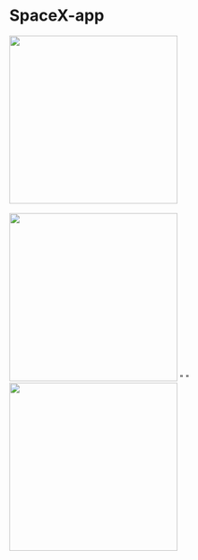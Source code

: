 # SpaceX-app

<img src="https://user-images.githubusercontent.com/57033670/175257047-dfc5d535-d2fc-4985-9e2d-5a6313b34529.gif"  width="300"/>
<br></br>
<img src="https://user-images.githubusercontent.com/57033670/175255599-9ce325d4-ebff-42c4-8266-132ecbdd1833.jpeg"  width="300"/> "   " <img src="https://user-images.githubusercontent.com/57033670/175255624-cc3495c6-1082-4e85-bac4-c79ced64aa57.jpeg"  width="300"/>


